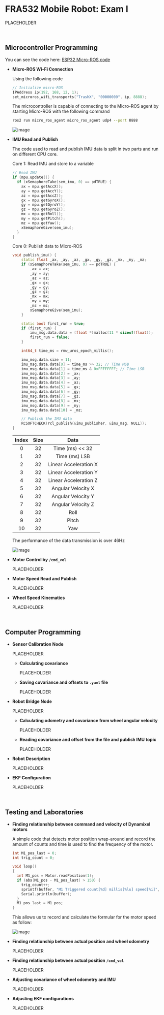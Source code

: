 # FRA532 Mobile Robot: Exam I

PLACEHOLDER

<br>

## Microcontroller Programming

You can see the code here: [ESP32 Micro-ROS code](https://github.com/Nopparuj-an/FRA532EXAM_WS/blob/master/src/micro-ros_publisher/src/main.cpp)

- **Micro-ROS Wi-Fi Connection**

  Using the following code

  ```cpp
  // Initialize micro-ROS
  IPAddress ip(192, 168, 12, 1);
  set_microros_wifi_transports("TrashX", "00000000", ip, 8888);
  ```

  The microcontroller is capable of connecting to the Micro-ROS agent by starting Micro-ROS with the following command

  ```sh
  ros2 run micro_ros_agent micro_ros_agent udp4 --port 8888
  ```

  ![image](https://github.com/Nopparuj-an/FRA532EXAM_WS/assets/47713359/bb2bea8a-add6-4df5-b29c-450aaf60f8c7)

- **IMU Read and Publish**

  The code used to read and publish IMU data is split in two parts and run on different CPU core.

  Core 1: Read IMU and store to a variable

  ```cpp
  // Read IMU
  if (mpu.update()) {
    if (xSemaphoreTake(sem_imu, 0) == pdTRUE) {
      ax = mpu.getAccX();
      ay = mpu.getAccY();
      az = mpu.getAccZ();
      gx = mpu.getGyroX();
      gy = mpu.getGyroY();
      gz = mpu.getGyroZ();
      mx = mpu.getRoll();
      my = mpu.getPitch();
      mz = mpu.getYaw();
      xSemaphoreGive(sem_imu);
    }
  }
  ```

  Core 0: Publish data to Micro-ROS

  ```cpp
  void publish_imu() {
      static float _ax, _ay, _az, _gx, _gy, _gz, _mx, _my, _mz;
      if (xSemaphoreTake(sem_imu, 0) == pdTRUE) {
          _ax = ax;
          _ay = ay;
          _az = az;
          _gx = gx;
          _gy = gy;
          _gz = gz;
          _mx = mx;
          _my = my;
          _mz = mz;
          xSemaphoreGive(sem_imu);
      }

      static bool first_run = true;
      if (first_run) {
          imu_msg.data.data = (float *)malloc(11 * sizeof(float));
          first_run = false;
      }

      int64_t time_ms = rmw_uros_epoch_millis();

      imu_msg.data.size = 11;
      imu_msg.data.data[0] = time_ms >> 32; // Time MSB
      imu_msg.data.data[1] = time_ms & 0xFFFFFFFF; // Time LSB
      imu_msg.data.data[2] = _ax;
      imu_msg.data.data[3] = _ay;
      imu_msg.data.data[4] = _az;
      imu_msg.data.data[5] = _gx;
      imu_msg.data.data[6] = _gy;
      imu_msg.data.data[7] = _gz;
      imu_msg.data.data[8] = _mx;
      imu_msg.data.data[9] = _my;
      imu_msg.data.data[10] = _mz;

      // Publish the IMU data
      RCSOFTCHECK(rcl_publish(&imu_publisher, &imu_msg, NULL));
  }
  ```

  | Index | Size |         Data          |
  | :---: | :--: | :-------------------: |
  |   0   |  32  |    Time (ms) << 32    |
  |   1   |  32  |     Time (ms) LSB     |
  |   2   |  32  | Linear Acceleration X |
  |   3   |  32  | Linear Acceleration Y |
  |   4   |  32  | Linear Acceleration Z |
  |   5   |  32  |  Angular Velocity X   |
  |   6   |  32  |  Angular Velocity Y   |
  |   7   |  32  |  Angular Velocity Z   |
  |   8   |  32  |         Roll          |
  |   9   |  32  |         Pitch         |
  |  10   |  32  |          Yaw          |

  The performance of the data transmission is over 46Hz

  ![image](https://github.com/Nopparuj-an/FRA532EXAM_WS/assets/47713359/88512286-c456-41a0-87cb-81f2a6026298)

- **Motor Control by `/cmd_vel`**

  PLACEHOLDER

- **Motor Speed Read and Publish**

  PLACEHOLDER

- **Wheel Speed Kinematics**

  PLACEHOLDER

<br>

## Computer Programming

- **Sensor Calibration Node**

  PLACEHOLDER

  - **Calculating covariance**

    PLACEHOLDER

  - **Saving covariance and offsets to `.yaml` file**

    PLACEHOLDER

- **Robot Bridge Node**

  PLACEHOLDER

  - **Calculating odometry and covariance from wheel angular velocity**

    PLACEHOLDER

  - **Reading covariance and offset from the file and publish IMU topic**

    PLACEHOLDER

- **Robot Description**

  PLACEHOLDER

- **EKF Configuration**

  PLACEHOLDER

<br>

## Testing and Laboratories

- **Finding relationship between command and velocity of Dynamixel motors**

  A simple code that detects motor position wrap-around and record the amount of counts and time is used to find the frequency of the motor.

  ```cpp
  int M1_pos_last = 0;
  int trig_count = 0;

  void loop()
  {
    int M1_pos = Motor.readPosition(1);
    if (abs(M1_pos - M1_pos_last) > 150) {
      trig_count++;
      sprintf(buffer, "M1 Triggered count[%d] millis[%lu] speed[%i]", trig_count, millis(), Motor.readSpeed(1));
      Serial.println(buffer);
    }
    M1_pos_last = M1_pos;
  }
  ```

  This allows us to record and calculate the formular for the motor speed as follow:

  ![image](https://github.com/Nopparuj-an/FRA532EXAM_WS/assets/47713359/2b8b7c23-bc8f-4e88-9a38-10a52e235492)

- **Finding relationship between actual position and wheel odometry**

  PLACEHOLDER

- **Finding relationship between actual position `/cmd_vel`**

  PLACEHOLDER

- **Adjusting covariance of wheel odometry and IMU**

  PLACEHOLDER

- **Adjusting EKF configurations**

  PLACEHOLDER
